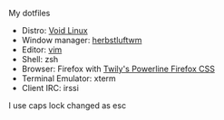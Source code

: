 My dotfiles

* Distro: [Void Linux](http://voidlinux.eu)
* Window manager: [herbstluftwm](http://herbstluftwm.org/)
* Editor: [vim](http://vim.org)
* Shell: zsh
* Browser: Firefox with [Twily's Powerline Firefox CSS](https://userstyles.org/styles/102262/twily-s-powerline-firefox-css)
* Terminal Emulator: xterm
* Client IRC: irssi

I use caps lock changed as esc
